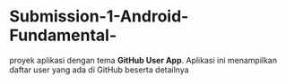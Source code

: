 # Submission-1-Android-Fundamental-
proyek aplikasi dengan tema **GitHub User App**. Aplikasi  ini menampilkan daftar user yang ada di GitHub beserta detailnya
